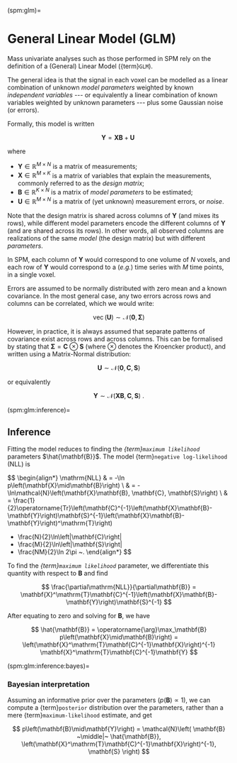(spm:glm)=
# General Linear Model (GLM)

Mass univariate analyses such as those performed in SPM rely on the
definition of a
(General) Linear Model ({term}`GLM`).

The general idea is that the signal in each voxel can be modelled as
a linear combination of unknown _model parameters_ weighted by
known _independent variables_ --- or equivalently a linear combination of
known variables weighted by unknown parameters --- plus some Gaussian noise
(or  errors).

Formally, this model is written

$$
\mathbf{Y} = \mathbf{X}\mathbf{B} + \mathbf{U} ~
$$

where
- $\mathbf{Y} \in \mathbb{R}^{M \times N}$ is a matrix of measurements;
- $\mathbf{X} \in \mathbb{R}^{M \times K}$ is a matrix of variables that
  explain the measurements, commonly referred to as the _design matrix_;
- $\mathbf{B} \in \mathbb{R}^{K \times N}$ is a matrix of _model parameters_
  to be estimated;
- $\mathbf{U} \in \mathbb{R}^{M \times N}$ is a matrix of (yet unknown)
  measurement errors, or _noise_.

Note that the design matrix is shared across columns of $\mathbf{Y}$ (and
mixes its rows), while different model parameters encode the different
columns of $\mathbf{Y}$ (and are shared across its rows). In other words,
all observed columns are realizations of the same _model_ (the design matrix)
but with different _parameters_.

In SPM, each column of $\mathbf{Y}$ would correspond to one volume of
$N$ voxels, and each row of $\mathbf{Y}$ would correspond to a (_e.g._)
time series with $M$ time points, in a single voxel.

Errors are assumed to be normally distributed with zero mean and a known
covariance. In the most general case, any two errors across rows and columns
can be correlated, which we would write:

$$
\operatorname{vec}\left(\mathbf{U}\right) \sim \mathcal{N}\left(\mathbf{0}, \mathbf{\Sigma}\right)
$$

However, in practice, it is always assumed that separate patterns of covariance
exist across rows and across columns. This can be formalised by stating that
$\mathbf{\Sigma} = \mathbf{C} \otimes \mathbf{S}$ (where $\otimes$ denotes
the Kroencker product), and written using a Matrix-Normal distribution:

$$
\mathbf{U} \sim \mathcal{N}\left(\mathbf{0}, \mathbf{C}, \mathbf{S}\right)
$$

or equivalently

$$
\mathbf{Y} \sim \mathcal{N}\left(\mathbf{X}\mathbf{B}, \mathbf{C}, \mathbf{S}\right) ~.
$$

(spm:glm:inference)=
## Inference

Fitting the model reduces to finding the _{term}`maximum likelihood`_ parameters
$\hat{\mathbf{B}}$. The model {term}`negative log-likelihood` (NLL) is

$$
\begin{align*}
\mathrm{NLL}
& = -\ln p\left(\mathbf{X}\mid\mathbf{B}\right) \\
& = -\ln\mathcal{N}\left(\mathbf{X}\mathbf{B}, \mathbf{C}, \mathbf{S}\right) \\
& = \frac{1}{2}\operatorname{Tr}\left(\mathbf{C}^{-1}\left(\mathbf{X}\mathbf{B}-\mathbf{Y}\right)\mathbf{S}^{-1}\left(\mathbf{X}\mathbf{B}-\mathbf{Y}\right)^\mathrm{T}\right)
+ \frac{N}{2}\ln\left|\mathbf{C}\right|
+ \frac{M}{2}\ln\left|\mathbf{S}\right|
+ \frac{NM}{2}\ln 2\pi
~.
\end{align*}
$$

To find the _{term}`maximum likelihood`_ parameter, we differentiate this
quantity with respect to $\mathbf{B}$ and find

$$
\frac{\partial\mathrm{NLL}}{\partial\mathbf{B}} =
\mathbf{X}^\mathrm{T}\mathbf{C}^{-1}\left(\mathbf{X}\mathbf{B}-\mathbf{Y}\right)\mathbf{S}^{-1}
$$

After equating to zero and solving for $\mathbf{B}$, we have

$$
\hat{\mathbf{B}}
= \operatorname{\arg}\max_\mathbf{B} p\left(\mathbf{X}\mid\mathbf{B}\right)
= \left(\mathbf{X}^\mathrm{T}\mathbf{C}^{-1}\mathbf{X}\right)^{-1}
  \mathbf{X}^\mathrm{T}\mathbf{C}^{-1}\mathbf{Y}
$$

(spm:glm:inference:bayes)=
### Bayesian interpretation

Assuming an informative prior over the parameters
($p\left(\mathbf{B}\right) \propto 1$), we can compute a {term}`posterior`
distribution over the parameters, rather than a mere {term}`maximum-likelihood`
estimate, and get

$$
p\left(\mathbf{B}\mid\mathbf{Y}\right) = \mathcal{N}\left(
    \mathbf{B}
    ~\middle|~
    \hat{\mathbf{B}},
    \left(\mathbf{X}^\mathrm{T}\mathbf{C}^{-1}\mathbf{X}\right)^{-1},
    \mathbf{S}
\right)
$$
